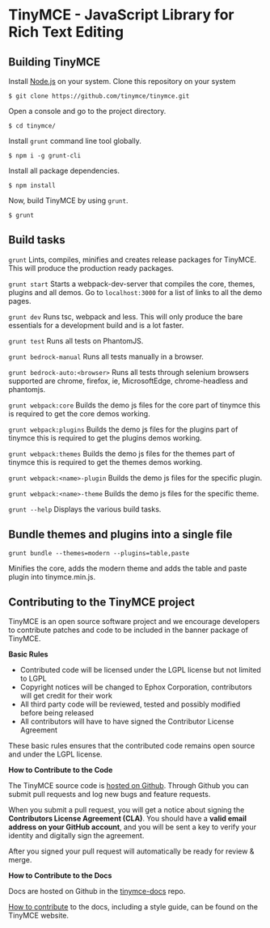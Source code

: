 TinyMCE - JavaScript Library for Rich Text Editing
===================================================

Building TinyMCE
-----------------
Install [Node.js](https://nodejs.org/en/) on your system.
Clone this repository on your system
```
$ git clone https://github.com/tinymce/tinymce.git
```
Open a console and go to the project directory.
```
$ cd tinymce/
```
Install `grunt` command line tool globally.
```
$ npm i -g grunt-cli
```
Install all package dependencies.
```
$ npm install
```
Now, build TinyMCE by using `grunt`.
```
$ grunt
```


Build tasks
------------
`grunt`
Lints, compiles, minifies and creates release packages for TinyMCE. This will produce the production ready packages.

`grunt start`
Starts a webpack-dev-server that compiles the core, themes, plugins and all demos. Go to `localhost:3000` for a list of links to all the demo pages.

`grunt dev`
Runs tsc, webpack and less. This will only produce the bare essentials for a development build and is a lot faster.

`grunt test`
Runs all tests on PhantomJS.

`grunt bedrock-manual`
Runs all tests manually in a browser.

`grunt bedrock-auto:<browser>`
Runs all tests through selenium browsers supported are chrome, firefox, ie, MicrosoftEdge, chrome-headless and phantomjs.

`grunt webpack:core`
Builds the demo js files for the core part of tinymce this is required to get the core demos working.

`grunt webpack:plugins`
Builds the demo js files for the plugins part of tinymce this is required to get the plugins demos working.

`grunt webpack:themes`
Builds the demo js files for the themes part of tinymce this is required to get the themes demos working.

`grunt webpack:<name>-plugin`
Builds the demo js files for the specific plugin.

`grunt webpack:<name>-theme`
Builds the demo js files for the specific theme.

`grunt --help`
Displays the various build tasks.

Bundle themes and plugins into a single file
---------------------------------------------
`grunt bundle --themes=modern --plugins=table,paste`

Minifies the core, adds the modern theme and adds the table and paste plugin into tinymce.min.js.

Contributing to the TinyMCE project
------------------------------------
TinyMCE is an open source software project and we encourage developers to contribute patches and code to be included in the banner package of TinyMCE.

__Basic Rules__

* Contributed code will be licensed under the LGPL license but not limited to LGPL
* Copyright notices will be changed to Ephox Corporation, contributors will get credit for their work
* All third party code will be reviewed, tested and possibly modified before being released
* All contributors will have to have signed the Contributor License Agreement

These basic rules ensures that the contributed code remains open source and under the LGPL license.

__How to Contribute to the Code__

The TinyMCE source code is [hosted on Github](https://github.com/tinymce/tinymce). Through Github you can submit pull requests and log new bugs and feature requests.

When you submit a pull request, you will get a notice about signing the __Contributors License Agreement (CLA)__.
You should have a __valid email address on your GitHub account__, and you will be sent a key to verify your identity and digitally sign the agreement.

After you signed your pull request will automatically be ready for review & merge.

__How to Contribute to the Docs__

Docs are hosted on Github in the [tinymce-docs](https://github.com/tinymce/tinymce-docs) repo.

[How to contribute](https://www.tinymce.com/docs/advanced/contributing-docs/) to the docs, including a style guide, can be found on the TinyMCE website.
